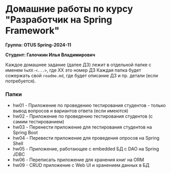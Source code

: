 # Домашние работы по курсу "Разработчик на Spring Framework"
**Группа: OTUS Spring-2024-11**

**Студент: Галочкин Илья Владимирович**

Каждое домашнее задание (далее ДЗ) лежит в отдельной папке с именем ```hwXX-<...>```, где XX это номер ДЗ
Каждая папка будет сожержать свой ```readme.md```, где будет описание ДЗ и пр. детали (если потребуется).

### Папки
* hw01 - Приложение по проведению тестирования студентов - только вывод вопросов и вариантов ответа (если имеются)
* hw02 - Приложение по проведению тестирования студентов (с самим тестированием)
* hw03 - Перенести приложение для тестирования студентов на Spring Boot
* hw04 - Перевести приложение для проведения опросов на Spring Shell
* hw05 - Приложение, работающее с embedded БД с DAO на Spring JDBC
* hw06 - Переписать приложение для хранения книг на ORM
* hw09 - CRUD приложение с Web UI и хранением данных в БД